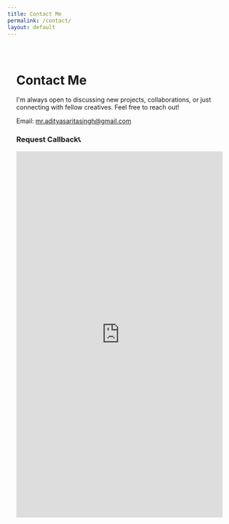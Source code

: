```yaml
---
title: Contact Me
permalink: /contact/
layout: default
---
```

<div class="contact-page">
  <h1>Contact Me</h1>
  <p>I'm always open to discussing new projects, collaborations, or just connecting with fellow creatives. Feel free to reach out!</p>

  <div class="contact-details">
    <p>Email: <a href="mailto:mr.adityasaritasingh@gmail.com">mr.adityasaritasingh@gmail.com</a></p>
  </div>

  <h3>Request Callback📞</h3>
  <iframe src="https://docs.google.com/forms/d/e/1FAIpQLScz5G5W_PDr2XMO87yaM3_YIjRtfDLmCHBR07gR-ZdqD3M7SA/viewform?embedded=true" width="100%" height="824" frameborder="0" marginheight="0" marginwidth="0">Loading…</iframe>
</div>

<style>
.contact-page {
  max-width: 800px;
  margin: 20px auto;
  padding: 20px;
}
</style>